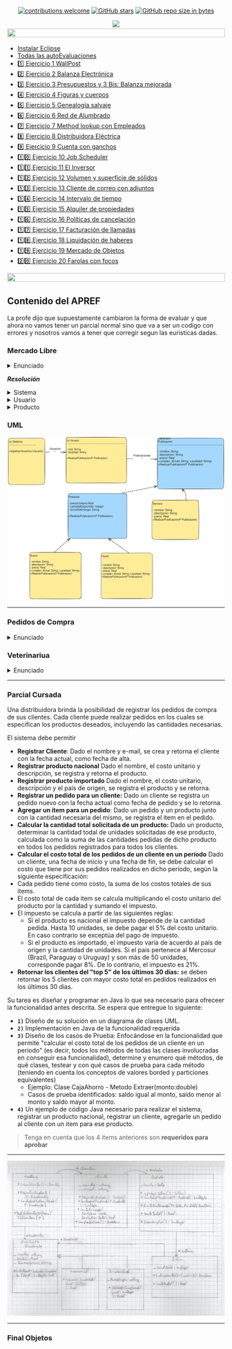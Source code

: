 <div align="center"> 

[![contributions welcome](https://img.shields.io/badge/contributions-welcome-brightgreen.svg?style=flat)](https://github.com/Fabian-Martinez-Rincon/Orientacion-a-Objetos1)
[![GitHub stars](https://img.shields.io/github/stars/Fabian-Martinez-Rincon/Orientacion-a-Objetos1)](https://github.com/Fabian-Martinez-Rincon/Orientacion-a-Objetos1/stargazers/)
[![GitHub repo size in bytes](https://img.shields.io/github/repo-size/Fabian-Martinez-Rincon/Orientacion-a-Objetos1)](https://github.com/Fabian-Martinez-Rincon/Orientacion-a-Objetos1)


<img src="https://readme-typing-svg.demolab.com?font=Fira+Code&size=34&duration=1700&pause=800&color=28CDF7&center=true&width=863&lines=☕ Orientación a Objetos 1"/>
 </div>

</div>

<img src= 'https://i.gifer.com/origin/8c/8cd3f1898255c045143e1da97fbabf10_w200.gif' height="20" width="100%">

- [Instalar Eclipse](https://www.eclipse.org/downloads/download.php?file=/oomph/epp/2022-12/R/eclipse-inst-jre-win64.exe)
- [Todas las autoEvaluaciones](/Documentos/autoevaluaciones.md)
- [1️⃣ Ejercicio 1 WallPost](/Documentos/cuadernillo.md)
- [2️⃣ Ejercicio 2 Balanza Electrónica](/Documentos/cuadernillo.md)
- [3️⃣ Ejercicio 3 Presupuestos y 3 Bis: Balanza mejorada](/Documentos/cuadernillo.md)
- [4️⃣ Ejercicio 4 Figuras y cuerpos](/Documentos/cuadernillo.md)
- [5️⃣ Ejercicio 5 Genealogía salvaje](/Documentos/cuadernillo.md)
- [6️⃣ Ejercicio 6 Red de Alumbrado](/Documentos/cuadernillo.md)
- [7️⃣ Ejercicio 7 Method lookup con Empleados](/Documentos/cuadernillo.md)
- [8️⃣ Ejercicio 8 Distribuidora Eléctrica](/Documentos/cuadernillo.md)
- [9️⃣ Ejercicio 9 Cuenta con ganchos](/Documentos/cuadernillo.md)
- [1️⃣0️⃣ Ejercicio 10 Job Scheduler](/Documentos/cuadernillo.md)
- [1️⃣1️⃣ Ejercicio 11 El Inversor](/Documentos/cuadernillo.md)
- [1️⃣2️⃣ Ejercicio 12 Volumen y superficie de sólidos](/Documentos/cuadernillo.md)
- [1️⃣3️⃣ Ejercicio 13 Cliente de correo con adjuntos](/Documentos/cuadernillo.md)
- [1️⃣4️⃣ Ejercicio 14 Intervalo de tiempo](/Documentos/cuadernillo.md)
- [1️⃣5️⃣ Ejercicio 15 Alquiler de propiedades](/Documentos/cuadernillo.md)
- [1️⃣6️⃣ Ejercicio 16 Políticas de cancelación](/Documentos/cuadernillo.md)
- [1️⃣7️⃣ Ejercicio 17 Facturación de llamadas](/Documentos/cuadernillo.md)
- [1️⃣8️⃣ Ejercicio 18 Liquidación de haberes](/Documentos/cuadernillo.md)
- [1️⃣9️⃣ Ejercicio 19 Mercado de Objetos](/Documentos/cuadernillo.md)
- [2️⃣0️⃣ Ejercicio 20 Farolas con focos](/Documentos/cuadernillo.md)



<img src= 'https://i.gifer.com/origin/8c/8cd3f1898255c045143e1da97fbabf10_w200.gif' height="20" width="100%">

## Contenido del APREF

La profe dijo que supuestamente cambiaron la forma de evaluar y que ahora no vamos tener un parcial normal sino que va a ser un codigo con errores y nosotros vamos a tener que corregir segun las euristicas dadas.

### Mercado Libre

<details><summary>Enunciado</summary>

![Pedidos de compra](/apref/MercadoOnLine.png)

</details>

***Resolución***

<details><summary>Sistema</summary>

```java
    public class Sistema{

    }
```
</details>

<details><summary>Usuario</summary></details>

<details><summary>Producto</summary></details>

### UML

![](/apref/MercadoOnLine.excalidraw.svg)

---

### Pedidos de Compra

<details><summary>Enunciado</summary>

![Veterinaria](/apref/Pedidos%20de%20compra.png)

</details>

### Veterinariua

<details><summary>Enunciado</summary>

![MercadoOnLine](/apref/Veterinaria.png)

</details>

---



### Parcial Cursada


Una distribuidora brinda la posibilidad de registrar los pedidos de compra de sus clientes. Cada cliente puede realizar pedidos en los cuales se especifican los productos deseados, incluyendo las cantidades necesarias.

El sistema debe permitir

- **Registrar Cliente**: Dado el nombre y e-mail, se crea y retorna el cliente con la fecha actual, como fecha de alta.
- **Registrar producto nacional** Dado el nombre, el costo unitario y descripción, se registra y retorna el producto.
- **Registrar producto importado** Dado el nombre, el costo unitario, descripción y el país de origen, se registra el producto y se retorna.
- **Registrar un pedido para un cliente:** Dado un cliente se registra un pedido nuevo con la fecha actual como fecha de pedido y se lo retorna.
- **Agregar un item para un pedido**: Dado un pedido y un producto junto con la cantidad necesaria del mismo, se registra el ítem en el pedido.
- **Calcular la cantidad total solicitada de un producto:** Dado un producto, determinar la cantidad todal de unidades solicitadas de ese producto, calculada como la suma de las cantidades pedidas de dicho producto en todos los pedidos registrados para todos los clientes.
- **Calcular el costo total de los pedidos de un cliente en un período** Dado un cliente, una fecha de inicio y una fecha de fin, se debe calcular el costo que tiene por sus pedidos realizados en dicho período, según la siguiente especificación:
- Cada pedido tiene como costo, la suma de los costos totales de sus items.
- El costo total de cada item se calcula multiplicando el costo unitario del producto por la cantidad y sumando el impuesto.
- El impuesto se calcula a partir de las siguientes reglas:
    - Si el producto es nacional el impuesto depende de la cantidad pedida. Hasta 10 unidades, se debe pagar el 5% del costo unitario. En caso contrario se exceptúa del pago de impuesto.
    - Si el producto es importado, el impuesto varía de acuerdo al país de origen y la cantidad de unidades. Si el pais pertenece al Mercosur (Brazil, Paraguay o Uruguay) y son más de 50 unidades, corresponde pagar 8%. De lo contrario, el impuesto es 21%.
- **Retornar los clientes del "top 5" de los últimos 30 dias:** se deben retornar los 5 clientes con mayor costo total en pedidos realizados en los últimos 30 dias.

Su tarea es diseñar y programar en Java lo que sea necesario para ofreceer la funcionalidad antes descrita. Se espera que entregue lo siguiente:
- **`1)`** Diseño de su solución en un diagrama de clases UML.
- **`2)`** Implementación en Java de la funcionalidad requerida
- **`3)`** Diseño de los casos de Prueba: Enfocándose en la funcionalidad que permite "calcular el costo total de los pedidos de un cliente en un periodo" (es decir, todos los métodos de todas las clases involucradas en conseguir esa funcionalidad), determine y enumero qué métodos, de qué clases, testear y con qué casos de prueba para cada método (teniendo en cuenta los conceptos de valores borded y particiones equivalentes)
    - Ejemplo: Clase CajaAhorro - Metodo Extraer(monto:double)
    - Casos de prueba identificados: saldo igual al monto, saldo menor al monto y saldo mayor al monto.
- **`4)`** Un ejemplo de código Java necesario para realizar el sistema, registrar un producto nacional, registrar un cliente, agregarle un pedido al cliente con un item para ese producto.

> Tenga en cuenta que los 4 items anteriores son **requeridos para aprobar**

---

![](/apref/parcial1.png)

---

### Final Objetos



